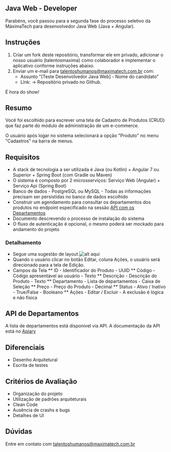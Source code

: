 ## Java Web - Developer 

Parabéns, você passou para a segunda fase do processo seletivo da MáximaTech para desenvolvedor Java Web (Java + Angular).

## Instruções

1. Criar um fork deste repositório, transformar ele em privado, adicionar o nosso usuário (talentosmaxima) como colaborador e implementar o aplicativo conforme instruções abaixo.
2. Enviar um e-mail para <talentoshumanos@maximatech.com.br> com:
	* Assunto "[Teste Desenvolvedor Java Web] - Nome do candidato"
	* Link: -> Repositório privado no Github.

É hora do show!

## Resumo

Você foi escolhido para escrever uma tela de Cadastro de Produtos (CRUD) que faz parte do módulo de administração de um e-commerce.

O usuário após logar no sistema selecionará a opção "Produto" no menu "Cadastros" na barra de menus.

## Requisitos

* A stack de tecnologia a ser utilizada é Java (ou Kotlin) + Angular 7 ou Superior + Spring Boot (com Gradle ou Maven)
* O sistema é composto por 2 microsserviços: Serviço Web (Angular) + Serviço Api  (Spring Boot)
* Banco de dados - PostgreSQL ou MySQL - Todas as informações precisam ser persistidas no banco de dados escolhido
* Construir um agendamento para consultar os departamentos dos produtos no endpoint especificado na sessão [API com os Departamentos](#api-de-departamentos) 
* Documento descrevendo o processo de instalação do sistema
* O fluxo de autenticação é opcional, o mesmo poderá ser mockado para andamento do projeto

### Detalhamento

* Segue uma sugestão de layout ![alt aqui](https://github.com/talentosmaxima/JavaWeb-Developer/blob/main/Mock%20Tela.png?raw=true)
* Quando o usuário clicar no botão Editar, coluna Ações, o usuário será direcionado para a tela de Edição.
* Campos da Tela
** ID           - Identificador do Produto       -  UUID
** Código       - Código apresentável ao usuário -  Texto
** Descrição    - Descrição do Produto           -  Texto
** Departamento - Lista de departamentos         -  Caixa de Seleção
** Preço        - Preço do Produto               -  Decimal
** Status       - Ativo / Inativo                -  True/False - Booleano
** Ações        - Editar / Excluir               -  A exclusão é lógica e não física


## API de Departamentos
A lista de departamentos está disponível via API. A documentação da API está no [Apiary](https://maximatech.docs.apiary.io/#reference/0/fullstack/departamento)

## Diferenciais

* Desenho Arquitetural
* Escrita de testes

## Critérios de Avaliação

* Organização do projeto
* Utilização de padrões arquiteturais
* Clean Code
* Ausência de crashs e bugs
* Detalhes de UI

## Dúvidas
Entre em contato com talentoshumanos@maximatech.com.br
